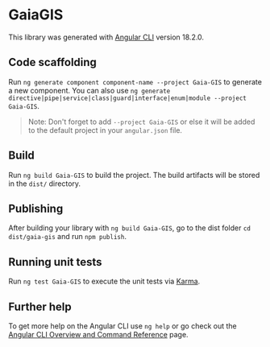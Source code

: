 # GaiaGIS

This library was generated with [Angular CLI](https://github.com/angular/angular-cli) version 18.2.0.

## Code scaffolding

Run `ng generate component component-name --project Gaia-GIS` to generate a new component. You can also use `ng generate directive|pipe|service|class|guard|interface|enum|module --project Gaia-GIS`.
> Note: Don't forget to add `--project Gaia-GIS` or else it will be added to the default project in your `angular.json` file. 

## Build

Run `ng build Gaia-GIS` to build the project. The build artifacts will be stored in the `dist/` directory.

## Publishing

After building your library with `ng build Gaia-GIS`, go to the dist folder `cd dist/gaia-gis` and run `npm publish`.

## Running unit tests

Run `ng test Gaia-GIS` to execute the unit tests via [Karma](https://karma-runner.github.io).

## Further help

To get more help on the Angular CLI use `ng help` or go check out the [Angular CLI Overview and Command Reference](https://angular.dev/tools/cli) page.
